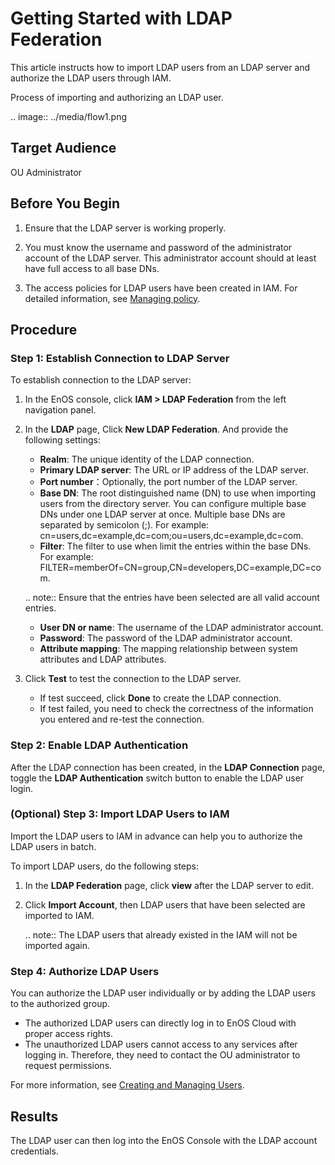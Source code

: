 # Getting Started with LDAP Federation

This article instructs how to import LDAP users from an LDAP server and authorize the LDAP users through IAM.

Process of importing and authorizing an LDAP user.

.. image:: ../media/flow1.png   
   

## Target Audience

   OU Administrator

## Before You Begin

   1. Ensure that the LDAP server is working properly.

   2. You must know the username and password of the administrator account of the LDAP server. This administrator account should at least have full access to all base DNs.

   3. The access policies for LDAP users have been created in IAM. For detailed information, see [Managing policy](../managing_policies).

## Procedure

### Step 1: Establish Connection to LDAP Server

To establish connection to the LDAP server:

1. In the EnOS console, click **IAM > LDAP Federation** from the left navigation panel.

2. In the **LDAP** page, Click **New LDAP Federation**. And provide the following settings:

   - **Realm**: The unique identity of the LDAP connection.
   - **Primary LDAP server**: The URL or IP address of the LDAP server.
   - **Port number**：Optionally, the port number of the LDAP server.
   - **Base DN**: The root distinguished name (DN) to use when importing users from the directory server. You can configure multiple base DNs under one LDAP server at once. Multiple base DNs are separated by semicolon (;). For example: cn=users,dc=example,dc=com;ou=users,dc=example,dc=com.
   - **Filter**: The filter to use when limit the entries within the base DNs. For example: FILTER=memberOf=CN=group,CN=developers,DC=example,DC=com.

   .. note:: Ensure that the entries have been selected are all valid account entries.

   - **User DN or name**: The username of the LDAP administrator account.
   - **Password**: The password of the LDAP administrator account.
   - **Attribute mapping**: The mapping relationship between system attributes and LDAP attributes.

3. Click **Test** to test the connection to the LDAP server.

   - If test succeed, click **Done** to create the LDAP connection.
   - If test failed, you need to check the correctness of the information you entered and re-test the connection.

### Step 2: Enable LDAP Authentication

After the LDAP connection has been created, in the **LDAP Connection** page, toggle the **LDAP Authentication** switch button to enable the LDAP user login.

### (Optional) Step 3: Import LDAP Users to IAM

Import the LDAP users to IAM in advance can help you to authorize the LDAP users in batch.

To import LDAP users, do the following steps:

1. In the **LDAP Federation** page, click **view** after the LDAP server to edit.

2. Click **Import Account**, then LDAP users that have been selected are imported to IAM.

   .. note:: The LDAP users that already existed in the IAM will not be imported again.


### Step 4: Authorize LDAP Users

You can authorize the LDAP user individually or by adding the LDAP users to the authorized group.

- The authorized LDAP users can directly log in to EnOS Cloud with proper access rights.
- The unauthorized LDAP users cannot access to any services after logging in. Therefore, they need to contact the OU administrator to request permissions.

For more information, see [Creating and Managing Users](../managing_users).


## Results
The LDAP user can then log into the EnOS Console with the LDAP account credentials.
